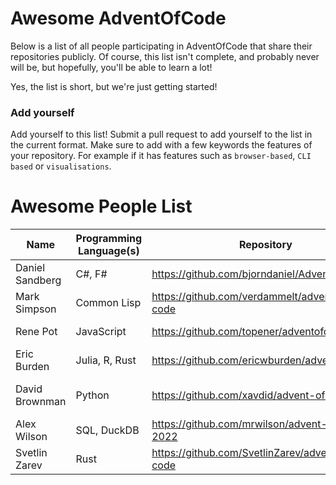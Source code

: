 # Awesome AdventOfCode

Below is a list of all people participating in AdventOfCode that share their repositories publicly. Of course, this list isn't complete, and probably never will be, but hopefully, you'll be able to learn a lot!

Yes, the list is short, but we're just getting started! 

### Add yourself
Add yourself to this list! Submit a pull request to add yourself to the list in the current format. Make sure to add with a few keywords the features of your repository. For example if it has features such as `browser-based`, `CLI based` or `visualisations`. 

# Awesome People List

| Name            | Programming Language(s) | Repository                                      | Features              |
| --------------- | ----------------------- | ----------------------------------------------- | --------------------- |
| Daniel Sandberg | C#, F#                  | https://github.com/bjorndaniel/AdventOfCode     |                       |
| Mark Simpson    | Common Lisp             | https://github.com/verdammelt/advent-of-code    |                       |
| Rene Pot        | JavaScript              | https://github.com/topener/adventofcode         | Node/CLI based        |
| Eric Burden     | Julia, R, Rust          | https://github.com/ericwburden/advent_of_code   |                       |
| David Brownman  | Python                  | https://github.com/xavdid/advent-of-code        | Writeups, CLI, Runner |
| Alex Wilson     | SQL, DuckDB             | https://github.com/mrwilson/advent-of-code-2022 |                       |
| Svetlin Zarev   | Rust                    | https://github.com/SvetlinZarev/advent-of-code  | CLI                   |
